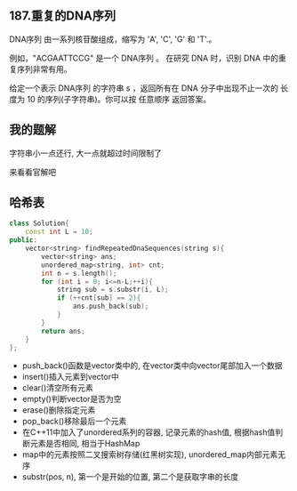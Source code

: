 ## 187.重复的DNA序列
DNA序列 由一系列核苷酸组成，缩写为 'A', 'C', 'G' 和 'T'.。

例如，"ACGAATTCCG" 是一个 DNA序列 。
在研究 DNA 时，识别 DNA 中的重复序列非常有用。

给定一个表示 DNA序列 的字符串 s ，返回所有在 DNA 分子中出现不止一次的 长度为 10 的序列(子字符串)。你可以按 任意顺序 返回答案。

## 我的题解
字符串小一点还行, 大一点就超过时间限制了

来看看官解吧
## 哈希表
```C++
class Solution{
    const int L = 10;
public:
    vector<string> findRepeatedDnaSequences(string s){
        vector<string> ans;
        unordered_map<string, int> cnt;
        int n = s.length();
        for (int i = 0; i<=n-L;++i){
            string sub = s.substr(i, L);
            if (++cnt[sub] == 2){
                ans.push_back(sub);
            }
        }
        return ans;
    }
};
```

- push_back()函数是vector类中的, 在vector类中向vector尾部加入一个数据
- insert()插入元素到vector中
- clear()清空所有元素
- empty()判断vector是否为空
- erase()删除指定元素
- pop_back()移除最后一个元素
- 在C++11中加入了unordered系列的容器, 记录元素的hash值, 根据hash值判断元素是否相同, 相当于HashMap
- map中的元素按照二叉搜索树存储(红黑树实现), unordered_map内部元素无序
- substr(pos, n), 第一个是开始的位置, 第二个是获取字串的长度